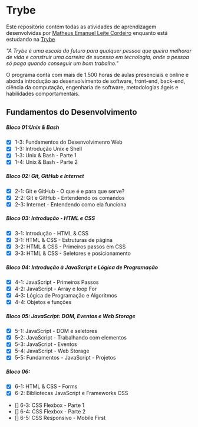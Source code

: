 # Trybe

 Este repositório contém todas as atividades de aprendizagem desenvolvidas por [Matheus Emanuel Leite Cordeiro](https://www.linkedin.com/in/matheus-emanuel-1a77b1221/) enquanto está estudando na [Trybe](https://www.betrybe.com/) 

_"A Trybe é uma escola do futuro para qualquer pessoa que queira melhorar de vida e construir uma carreira de sucesso em tecnologia, onde a pessoa só paga quando conseguir um bom trabalho."_

O programa conta com mais de 1.500 horas de aulas presenciais e online e aborda introdução ao desenvolvimento de software, front-end, back-end, ciência da computação, engenharia de software, metodologias ágeis e habilidades comportamentais.

## Fundamentos do Desenvolvimento 
##### Bloco 01:Unix & Bash
- [X] 1-3: Fundamentos do Desenvolvimenro Web
- [X] 1-3: Introdução Unix e Shell
- [X] 1-3: Unix & Bash - Parte 1
- [X] 1-4: Unix & Bash - Parte 2
##### Bloco 02: Git, GitHub e Internet 
- [X] 2-1: Git e GitHub - O que é e para que serve?
- [X] 2-2: Git e GitHub - Entendendo os comandos
- [X] 2-3: Internet - Entendendo como ela funciona
##### Bloco 03: Introdução - HTML e CSS 
- [X] 3-1: Introdução - HTML & CSS 
- [X] 3-1: HTML & CSS - Estruturas de página
- [X] 3-2: HTML & CSS - Primeiros passos em CSS
- [x] 3-3: HTML & CSS - Seletores e posicionamento
##### Bloco 04: Introdução à JavaScript e Lógica de Programação
- [X] 4-1: JavaScript - Primeiros Passos
- [X] 4-2: JavaScript - Array e loop For
- [x] 4-3:  Lógica de Programação e Algoritmos
- [x] 4-4:  Objetos e funções
##### Bloco 05: JavaScript: DOM, Eventos e Web Storage
- [X] 5-1: JavaScript - DOM e seletores
- [X] 5-2: JavaScript - Trabalhando com elementos
- [x] 5-3:  JavaScript - Eventos
- [x] 5-4: JavaScript - Web Storage
- [X] 5-5: Fundamentos - JavaScript - Projetos
##### Bloco 06:
- [X] 6-1: HTML & CSS - Forms
- [X] 6-2: Bibliotecas JavaScript e Frameworks CSS
- [] 6-3: CSS Flexbox - Parte 1
- [] 6-4: CSS Flexbox - Parte 2
- [] 6-5: CSS Responsivo - Mobile First














